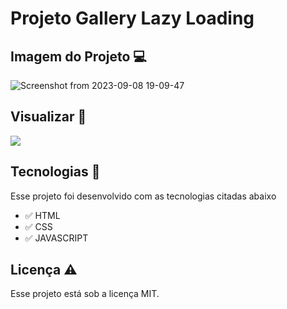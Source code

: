 # Projeto Gallery Lazy Loading

## Imagem do Projeto 💻

![Screenshot from 2023-09-08 19-09-47](https://github.com/aleanrocha/lazy-loading/assets/109040443/060fbd03-f748-4ea5-90d9-22942e939369)

## Visualizar 🔎

<div>
  <a href="https://aleanrocha.github.io/lazy-loading/"><img alt"img-ver" src="https://img.shields.io/badge/Ver Projeto-262577?style=for-the-badge&logo=Ver&logoColor=white"></a>
</div>

## Tecnologias 🚀

Esse projeto foi desenvolvido com as tecnologias citadas abaixo

- ✅ HTML
- ✅ CSS
- ✅ JAVASCRIPT

## Licença ⚠️

Esse projeto está sob a licença MIT.

